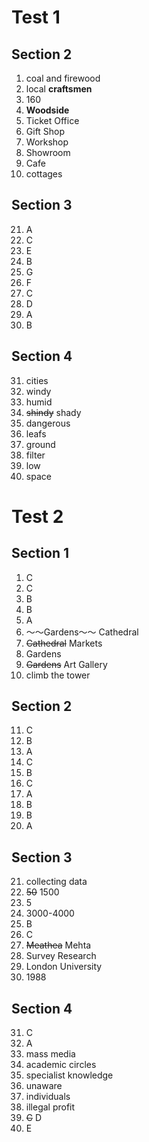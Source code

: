 # Test 1

## Section 2

1. coal and firewood
2. local **craftsmen**
3. 160
4. **Woodside**
5. Ticket Office
6. Gift Shop
7. Workshop
8. Showroom
9. Cafe
10. cottages

## Section 3

21. A
22. C
23. E
24. B
25. G
26. F
27. C
28. D
29. A
30. B

## Section 4

31. cities
32. windy
33. humid
34. ~~shindy~~ shady
35. dangerous
36. leafs
37. ground
38. filter
39. low
40. space


# Test 2

## Section 1
1. C
2. C
3. B
4. B
5. A
6. ～～Gardens～～ Cathedral
7. ~~Cathedral~~ Markets
8. Gardens
9. ~~Gardens~~ Art Gallery
10. climb the tower

## Section 2
11. C
12. B
13. A
14. C
15. B
16. C
17. A
18. B
19. B
20. A

## Section 3

21. collecting data
22. ~~50~~ 1500
23. 5
24. 3000-4000
25. B
26. C
27. ~~Meathea~~ Mehta
28. Survey Research
29. London University
30. 1988

## Section 4

31. C
32. A
33. mass media
34. academic circles
35. specialist knowledge
36. unaware
37. individuals
38. illegal profit
39. ~~C~~ D
40. E
